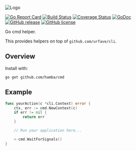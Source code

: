 ![Logo](http://svg.wiersma.co.za/hamba/project?title=cmd&tag=Go%20cmd%20helper)

[![Go Report Card](https://goreportcard.com/badge/github.com/hamba/cmd)](https://goreportcard.com/report/github.com/hamba/cmd)
[![Build Status](https://travis-ci.com/hamba/cmd.svg?branch=master)](https://travis-ci.com/hamba/cmd)
[![Coverage Status](https://coveralls.io/repos/github/hamba/cmd/badge.svg?branch=master)](https://coveralls.io/github/hamba/cmd?branch=master)
[![GoDoc](https://godoc.org/github.com/hamba/cmd?status.svg)](https://godoc.org/github.com/hamba/cmd)
[![GitHub release](https://img.shields.io/github/release/hamba/cmd.svg)](https://github.com/hamba/cmd/releases)
[![GitHub license](https://img.shields.io/badge/license-MIT-blue.svg)](https://raw.githubusercontent.com/hamba/cmd/master/LICENSE)

Go cmd helper. 

This provides helpers on top of `github.com/urfave/cli`.

## Overview

Install with:

```shell
go get github.com/hamba/cmd
```

## Example

```go
func yourAction(c *cli.Context) error {
    ctx, err := cmd.NewContext(c)
    if err != nil {
        return err
    }

    // Run your application here...

    <-cmd.WaitForSignals()
}
```
